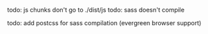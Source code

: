 todo: js chunks don't go to ./dist/js
todo: sass doesn't compile

todo: add postcss for sass compilation (evergreen browser support)
